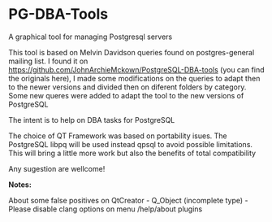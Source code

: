 # PG-DBA-Tools
A graphical tool for managing Postgresql servers

This tool is based on Melvin Davidson queries found on postgres-general mailing list.
I found it on https://github.com/JohnArchieMckown/PostgreSQL-DBA-tools (you can find
the originals here), I made some modifications on the queries to adapt then to the newer versions and divided then on 
diferent folders by category. 
Some new queres were added to adapt the tool to the new versions of PostgreSQL

The intent is to help on DBA tasks for PostgreSQL

The choice of QT Framework was based on portability isues.
The PostgreSQL libpq will be used instead qpsql to avoid possible limitations. 
This will bring a little more work but also the benefits of total compatibility

Any sugestion are wellcome!

**Notes:**

About some false positives on QtCreator - Q_Object (incomplete type) - Please disable clang options on menu /help/about plugins


